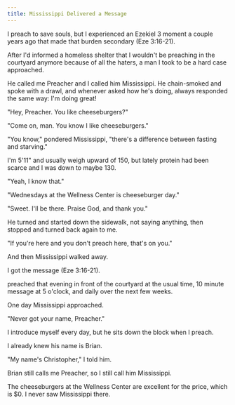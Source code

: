 ```yaml
---
title: Mississippi Delivered a Message
---
```


I preach to save souls, but I experienced an Ezekiel 3 moment a couple years ago that made that burden secondary (Eze 3:16-21).

After I'd informed a homeless shelter that I wouldn't be preaching in the courtyard anymore because of all the haters, a man I took to be a hard case approached.

He called me Preacher and I called him Mississippi. He chain-smoked and spoke with a drawl, and whenever asked how he's doing, always responded the same way: I'm doing great!

"Hey, Preacher. You like cheeseburgers?"

"Come on, man. You know I like cheeseburgers."

"You know," pondered Mississippi, "there's a difference between fasting and starving."

I'm 5'11" and usually weigh upward of 150, but lately protein had been scarce and I was down to maybe 130.

"Yeah, I know that."

"Wednesdays at the Wellness Center is cheeseburger day."

"Sweet. I'll be there. Praise God, and thank you."

He turned and started down the sidewalk, not saying anything, then stopped and turned back again to me.

"If you're here and you don't preach here, that's on you."

And then Mississippi walked away.

I got the message (Eze 3:16-21).

 preached that evening in front of the courtyard at the usual time, 10 minute message at 5 o'clock, and daily over the next few weeks.

One day Mississippi approached.

"Never got your name, Preacher."

I introduce myself every day, but he sits down the block when I preach.

I already knew his name is Brian.

"My name's Christopher," I told him.

Brian still calls me Preacher, so I still call him Mississippi.

The cheeseburgers at the Wellness Center are excellent for the price, which is $0. I never saw Mississippi there.